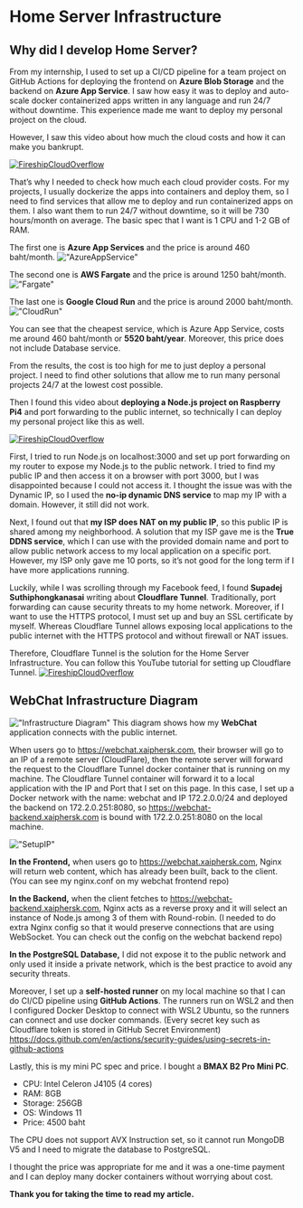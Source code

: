 # Home Server Infrastructure

## Why did I develop Home Server?
From my internship, I used to set up a CI/CD pipeline for a team project on GitHub Actions for deploying the frontend on **Azure Blob Storage** and the backend on **Azure App Service**. 
I saw how easy it was to deploy and auto-scale docker containerized apps written in any language and run 24/7 without downtime. This experience made me want to deploy my personal project on the cloud.

However, I saw this video about how much the cloud costs and how it can make you bankrupt.

[![FireshipCloudOverflow](https://i.ytimg.com/vi/N6lYcXjd4pg/hq720.jpg?sqp=-oaymwEpCOgCEMoBSFryq4qpAxsIARUAAIhCGAHYAQHiAQwIGhACGAYgATgBQAE=&rs=AOn4CLDB4wyMIWMDZVtRBIs7SEtco4Y4NQ)](https://www.youtube.com/watch?v=N6lYcXjd4pg&t=48sv)

That’s why I needed to check how much each cloud provider costs. 
For my projects, I usually dockerize the apps into containers and deploy them, so I need to find services that allow me to deploy and run containerized apps on them. I also want them to run 24/7 without downtime, so it will be 730 hours/month on average. The basic spec that I want is 1 CPU and 1-2 GB of RAM.

The first one is **Azure App Services** and the price is around 460 baht/month.
!["AzureAppService"](https://i.imgur.com/MZ2ldaK.png)

The second one is **AWS Fargate** and the price is around 1250 baht/month.
!["Fargate"](https://i.imgur.com/wM1drkV.png)

The last one is **Google Cloud Run** and the price is around 2000 baht/month.
!["CloudRun"](https://i.imgur.com/8CkxGM5.png)

You can see that the cheapest service, which is Azure App Service, costs me around 460 baht/month or **5520 baht/year**. Moreover, this price does not include Database service.

From the results, the cost is too high for me to just deploy a personal project. I need to find other solutions that allow me to run many personal projects 24/7 at the lowest cost possible.

Then I found this video about **deploying a Node.js project on Raspberry Pi4** and port forwarding to the public internet, so technically I can deploy my personal project like this as well.

[![FireshipCloudOverflow](https://i.ytimg.com/vi/QdHvS0D1zAI/hq720.jpg?sqp=-oaymwEpCOgCEMoBSFryq4qpAxsIARUAAIhCGAHYAQHiAQwIGhACGAYgATgBQAE=&rs=AOn4CLBjlkVafPtDQOt5qLmePuNXUWqmvw)](https://www.youtube.com/watch?v=QdHvS0D1zAI)

First, I tried to run Node.js on localhost:3000 and set up port forwarding on my router to expose my Node.js to the public network. I tried to find my public IP and then access it on a browser with port 3000, but I was disappointed because I could not access it. 
I thought the issue was with the Dynamic IP, so I used the **no-ip dynamic DNS service** to map my IP with a domain. However, it still did not work.

Next, I found out that **my ISP does NAT on my public IP**, so this public IP is shared among my neighborhood. A solution that my ISP gave me is the **True DDNS service**, which I can use with the provided domain name and port to allow public network access to my local application on a specific port. However, my ISP only gave me 10 ports, so it’s not good for the long term if I have more applications running.

Luckily, while I was scrolling through my Facebook feed, I found **Supadej Suthiphongkanasai** writing about **Cloudflare Tunnel**. Traditionally, port forwarding can cause security threats to my home network. Moreover, if I want to use the HTTPS protocol, I must set up and buy an SSL certificate by myself. Whereas Cloudflare Tunnel allows exposing local applications to the public internet with the HTTPS protocol and without firewall or NAT issues.

Therefore, Cloudflare Tunnel is the solution for the Home Server Infrastructure. You can follow this YouTube tutorial for setting up Cloudflare Tunnel.
[![FireshipCloudOverflow](https://i.ytimg.com/vi/ey4u7OUAF3c/hq720.jpg?sqp=-oaymwEpCOgCEMoBSFryq4qpAxsIARUAAIhCGAHYAQHiAQwIGhACGAYgATgBQAE=&rs=AOn4CLBQ2yL7uH9TgEiga0suP0rhQD9XEg)](https://www.youtube.com/watch?v=ey4u7OUAF3c&t=53s)


## WebChat Infrastructure Diagram
!["Infrastructure Diagram"](https://i.imgur.com/0TjD3yp.png)
This diagram shows how my **WebChat** application connects with the public internet.

When users go to https://webchat.xaiphersk.com, their browser will go to an IP of a remote server (CloudFlare), then the remote server will forward the request to the Cloudflare Tunnel docker container that is running on my machine. The Cloudflare Tunnel container will forward it to a local application with the IP and Port that I set on this page. 
In this case, I set up a Docker network with the name: webchat and IP 172.2.0.0/24 and deployed the backend on 172.2.0.251:8080, so https://webchat-backend.xaiphersk.com is bound with 172.2.0.251:8080 on the local machine.

!["SetupIP"](https://i.imgur.com/CuqvOMr.png)

**In the Frontend,** when users go to https://webchat.xaiphersk.com, Nginx will return web content, which has already been built, back to the client. (You can see my nginx.conf on my webchat frontend repo)

**In the Backend,** when the client fetches to https://webchat-backend.xaiphersk.com, Nginx acts as a reverse proxy and it will select an instance of Node.js among 3 of them with Round-robin.
(I needed to do extra Nginx config so that it would preserve connections that are using WebSocket. You can check out the config on the webchat backend repo)

**In the PostgreSQL Database,** I did not expose it to the public network and only used it inside a private network, which is the best practice to avoid any security threats.

Moreover, I set up a **self-hosted runner** on my local machine so that I can do CI/CD pipeline using **GitHub Actions**. The runners run on WSL2 and then I configured Docker Desktop to connect with WSL2 Ubuntu, so the runners can connect and use docker commands. 
(Every secret key such as Cloudflare token is stored in GitHub Secret Environment) 
https://docs.github.com/en/actions/security-guides/using-secrets-in-github-actions

Lastly, this is my mini PC spec and price. I bought a **BMAX B2 Pro Mini PC**. 
* CPU: Intel Celeron J4105 (4 cores) 
* RAM: 8GB 
* Storage: 256GB 
* OS: Windows 11 
* Price: 4500 baht

The CPU does not support AVX Instruction set, so it cannot run MongoDB V5 and I need to migrate the database to PostgreSQL.

I thought the price was appropriate for me and it was a one-time payment and I can deploy many docker containers without worrying about cost.

**Thank you for taking the time to read my article.**
